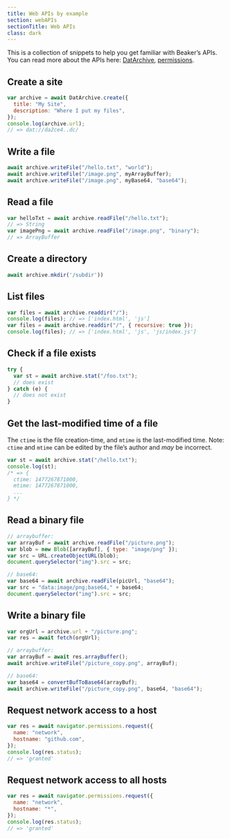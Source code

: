 ```yaml
---
title: Web APIs by example
section: webAPIs
sectionTitle: Web APIs
class: dark
---
```


This is a collection of snippets to help you get familiar with Beaker’s APIs.
You can read more about the APIs here: <a href="./dat.html">DatArchive</a>,
<a href="./permissions.html">permissions</a>.

<section markdown="1">

## Create a site

```js
var archive = await DatArchive.create({
  title: "My Site",
  description: "Where I put my files",
});
console.log(archive.url);
// => dat://da2ce4..dc/
```

</section>

<section markdown="1">

## Write a file

```js
await archive.writeFile("/hello.txt", "world");
await archive.writeFile("/image.png", myArrayBuffer);
await archive.writeFile("/image.png", myBase64, "base64");
```

</section>

<section markdown="1">

## Read a file

```js
var helloTxt = await archive.readFile("/hello.txt");
// => String
var imagePng = await archive.readFile("/image.png", "binary");
// => ArrayBuffer
```

</section>

<section markdown="1">

## Create a directory

```js
await archive.mkdir('/subdir'))
```

</section>

<section markdown="1">

## List files

```js
var files = await archive.readdir("/");
console.log(files); // => ['index.html', 'js']
var files = await archive.readdir("/", { recursive: true });
console.log(files); // => ['index.html', 'js', 'js/index.js']
```

</section>

<section markdown="1">

## Check if a file exists

```js
try {
  var st = await archive.stat("/foo.txt");
  // does exist
} catch (e) {
  // does not exist
}
```

</section>

<section markdown="1">

## Get the last-modified time of a file

The `ctime` is the file creation-time, and `mtime` is the last-modified time.
Note: `ctime` and `mtime` can be edited by the file’s author and _may_ be incorrect.

```js
var st = await archive.stat("/hello.txt");
console.log(st);
/* => {
  ctime: 1477267871000,
  mtime: 1477267871000,
  ...
} */
```

</section>

<section markdown="1">

## Read a binary file

```js
// arraybuffer:
var arrayBuf = await archive.readFile("/picture.png");
var blob = new Blob([arrayBuf], { type: "image/png" });
var src = URL.createObjectURL(blob);
document.querySelector("img").src = src;

// base64:
var base64 = await archive.readFile(picUrl, "base64");
var src = "data:image/png;base64," + base64;
document.querySelector("img").src = src;
```

</section>

<section markdown="1">

## Write a binary file

```js
var orgUrl = archive.url + "/picture.png";
var res = await fetch(orgUrl);

// arraybuffer:
var arrayBuf = await res.arrayBuffer();
await archive.writeFile("/picture_copy.png", arrayBuf);

// base64:
var base64 = convertBufToBase64(arrayBuf);
await archive.writeFile("/picture_copy.png", base64, "base64");
```

</section>

<section markdown="1">

## Request network access to a host

```js
var res = await navigator.permissions.request({
  name: "network",
  hostname: "github.com",
});
console.log(res.status);
// => 'granted'
```

</section>

<section markdown="1">

## Request network access to all hosts

```js
var res = await navigator.permissions.request({
  name: "network",
  hostname: "*",
});
console.log(res.status);
// => 'granted'
```

</section>
